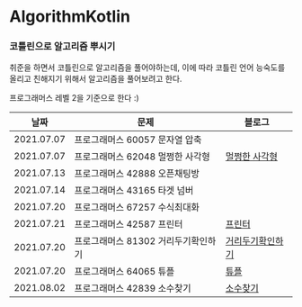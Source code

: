 # AlgorithmKotlin
### 코틀린으로 알고리즘 뿌시기

취준을 하면서 코틀린으로 알고리즘을 풀어야하는데, 
이에 따라 코틀린 언어 능숙도를 올리고 친해지기 위해서 알고리즘을 풀어보려고 한다.

프로그래머스 레벨 2을 기준으로 한다 :)

| 날짜       | 문제                           | 블로그 |
| ---------- | ------------------------------ | ------ |
| 2021.07.07 | 프로그래머스 60057 문자열 압축 |        |
| 2021.07.07 | 프로그래머스 62048 멀쩡한 사각형 |  [멀쩡한 사각형](https://velog.io/@huijiny/kotlin-%ED%94%84%EB%A1%9C%EA%B7%B8%EB%9E%98%EB%A8%B8%EC%8A%A4-62048-%EB%A9%80%EC%A9%A1%ED%95%9C-%EC%82%AC%EA%B0%81%ED%98%95)      |
| 2021.07.13 | 프로그래머스 42888 오픈채팅방 |        |
| 2021.07.14 | 프로그래머스 43165 타겟 넘버 |        |
| 2021.07.20 | 프로그래머스 67257 수식최대화 |        |
| 2021.07.21 | 프로그래머스 42587 프린터 | [프린터](https://velog.io/@huijiny/%ED%94%84%EB%A1%9C%EA%B7%B8%EB%9E%98%EB%A8%B8%EC%8A%A4-%ED%94%84%EB%A6%B0%ED%84%B0-Kotlin)       |
| 2021.07.20 | 프로그래머스 81302 거리두기확인하기  |  [거리두기확인하기](https://velog.io/@huijiny/kotlin-%EA%B1%B0%EB%A6%AC%EB%91%90%EA%B8%B0%ED%99%95%EC%9D%B8%ED%95%98%EA%B8%B0)   |
| 2021.07.20 | 프로그래머스 64065 튜플 | [튜플](https://velog.io/@huijiny/kotlin%ED%8A%9C%ED%94%8C) 
| 2021.08.02 | 프로그래머스 42839 소수찾기 | [소수찾기](https://velog.io/@huijiny/Kotlin-%ED%94%84%EB%A1%9C%EA%B7%B8%EB%9E%98%EB%A8%B8%EC%8A%A4-%EC%86%8C%EC%88%98%EC%B0%BE%EA%B8%B0)